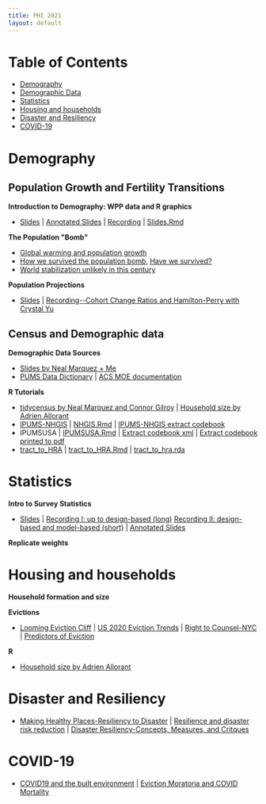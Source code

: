 ```yaml
---
title: PHI 2021
layout: default
---
```


# Table of Contents

* [Demography](#demography)
* [Demographic Data](#census-and-demographic-data)
* [Statistics](#statistics)
* [Housing and households](#housing-and-households)
* [Disaster and Resiliency](#disaster-and-resiliency)
* [COVID-19](#covid-19)

# Demography

## Population Growth and Fertility Transitions

**Introduction to Demography: WPP data and R graphics**
  * [Slides](https://jlgodwin.github.io/PHI2021/Lectures/IntrotoDem_20210629.pdf) | [Annotated Slides](https://jlgodwin.github.io/PHI2021/Lectures/IntrotoDem_20210629_Annotated.pdf) | [Recording](https://washington.zoom.us/rec/share/2N6cPR41MsDSz3q7l3DDvy4R1fq560sLAzfA_VL9QIxoND1EAqnwml7TcERONWfP.nK4Yo3_xgVECg1SR?startTime=1625066602000) | [Slides.Rmd](https://jlgodwin.github.io/PHI2021/Lectures/IntrotoDem_20210629.Rmd)


**The Population "Bomb"**
   * [Global warming and population growth](https://jlgodwin.github.io/PHI2021/Readings/BongaartsONeill2018.pdf)
   * [How we survived the population bomb](https://jlgodwin.github.io/PHI2021/Readings/Lam2011SurvivingPopBomb.pdf), [Have we survived?](https://jlgodwin.github.io/PHI2021/Readings/BeckerReplytoLam2013.pdf)
   * [World stabilization unlikely in this century](https://jlgodwin.github.io/PHI2021/Readings/Gerland2014.pdf)
   
**Population Projections**
   * [Slides](https://jlgodwin.github.io/PHI2021/Lectures/Population_Projections_Overview.pdf) | [Recording--Cohort Change Ratios and Hamilton-Perry with Crystal Yu](https://washington.zoom.us/rec/share/JrhvDjcIVRAARF1Wbrzx9Mk6XynPM6uSWziziBYEDf4CtJjzhXvKbmgPdCH5jFVL.dwSvG-R3FDiqVaYb?startTime=1625077413000)


## Census and Demographic data

**Demographic Data Sources**
  * [Slides by Neal Marquez + Me](https://jlgodwin.github.io/PHI2021/Lectures/DemographicDataSources.pdf)
  * [PUMS Data Dictionary](https://jlgodwin.github.io/PHI2021/Readings/PUMS_Data_Dictionary_20152019.pdf) | [ACS MOE documentation](https://jlgodwin.github.io/PHI2021/Readings/ACS_Error.pdf)

**R Tutorials**
   * [tidycensus by Neal Marquez and Connor Gilroy](https://jlgodwin.github.io/PHI2021/Tutorials/tidycensus-tutorial.rmd) | [Household size by Adrien Allorant](https://jlgodwin.github.io/PHI2021/Tutorials/0_ACS_data_inspection.R)
   * [IPUMS-NHGIS](https://jlgodwin.github.io/PHI2021/Tutorials/NHGIS.html) | [NHGIS.Rmd](https://jlgodwin.github.io/PHI2021/Tutorials/NHGIS.Rmd) | [IPUMS-NHGIS extract codebook](https://jlgodwin.github.io/PHI2021/Tutorials/nhgis0002_ts_nominal_county_codebook.txt)
   * IPUMSUSA | [IPUMSUSA.Rmd](https://jlgodwin.github.io/PHI2021/Tutorials/IPUMSUSA.Rmd) | [Extract codebook xml](https://jlgodwin.github.io/PHI2021/Tutorials/usa_00001.xml) | [Extract codebook printed to pdf](https://jlgodwin.github.io/PHI2021/Tutorials/usa_00001.pdf) 
   * [tract_to_HRA](https://jlgodwin.github.io/PHI2021/Tutorials/tract_to_HRA.html) | [tract_to_HRA.Rmd](https://jlgodwin.github.io/PHI2021/Tutorials/tract_to_HRA.Rmd) | [tract_to_hra.rda](https://jlgodwin.github.io/PHI2021/Data/tracts_to_hra.rda)

# Statistics

**Intro to Survey Statistics**
  * [Slides](https://jlgodwin.github.io/PHI2021/Lectures/SurveyStatistics_20210707.pdf) | [Recording I: up to design-based (long)](https://washington.zoom.us/rec/play/mMe0TIT2WGp-uJ5tO0QkfnZ02DdHavr7KAA_EHHCmgiSNtY48sUnvgQxmxSHXEPNBRf0wwPMtyzR12QO.-5sGPdjCRj7tpff2) [Recording II: design-based and model-based (short)](https://washington.zoom.us/rec/play/X6bKP7a24MO2oQ9EeMhWpO6mcqbQTQNkJScZyEObyhko23pnP9gu0ccV9cpuYzUmnBLlGvo3XenyIVRf.BW-WU4q44gs1yUtG) | [Annotated Slides](https://jlgodwin.github.io/PHI2021/Lectures/SurveyStatistics_20210707_Annotated.pdf)

**Replicate weights**
 
# Housing and households

**Household formation and size**

**Evictions**
  * [Looming Eviction Cliff](https://jlgodwin.github.io/PHI2021/Readings/TheLoomingEvictionCliff.pdf) | [US 2020 Eviction Trends](https://jlgodwin.github.io/PHI2021/Readings/USEvictionFilingPatternsin2020.pdf) | [Right to Counsel-NYC](https://jlgodwin.github.io/PHI2021/Readings/PreliminaryEffectsofRighttoCounselonEvictions.pdf) | [Predictors of Eviction](https://jlgodwin.github.io/PHI2021/Readings/PredictorsofEviction.pdf)

**R**
  * [Household size by Adrien Allorant](https://jlgodwin.github.io/PHI2021/Tutorials/0_ACS_data_inspection.R)
 
# Disaster and Resiliency

* [Making Healthy Places-Resiliency to Disaster](https://jlgodwin.github.io/PHI2021/Readings/MakingHealthyPlaces_ResiliencytoDisaster_Beatley2011.pdf) | [Resilience and disaster risk reduction](https://jlgodwin.github.io/PHI2021/Readings/ResilienceandDisaster_Alexander_2013.pdf) | [Disaster Resiliency-Concepts, Measures, and Critques](https://jlgodwin.github.io/PHI2021/Readings/Ch7_DisasterResilience_Tierney_2019.pdf)

# COVID-19
* [COVID19 and the built environment](https://jlgodwin.github.io/PHI2021/Readings/Frumkin_2021_COVID_BuiltEnvironment.pdf) | [Eviction Moratoria and COVID Mortality](https://jlgodwin.github.io/PHI2021/Readings/EvictionMoratoriumMortality_2021.pdf)
